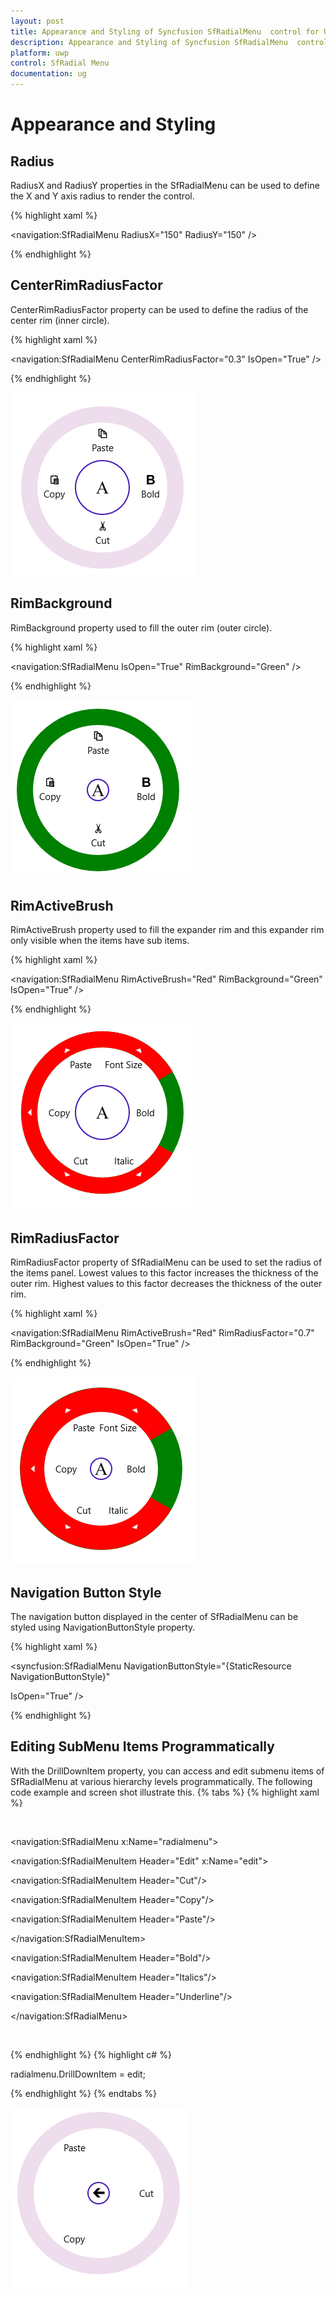```yaml
---
layout: post
title: Appearance and Styling of Syncfusion SfRadialMenu  control for UWP
description: Appearance and Styling of Syncfusion SfRadialMenu  control for UWP 
platform: uwp
control: SfRadial Menu 
documentation: ug
---
```


# Appearance and Styling 

## Radius 

RadiusX and RadiusY properties in the SfRadialMenu can be used to define the X and Y axis radius to render the control. 

{% highlight xaml %}



<navigation:SfRadialMenu RadiusX="150" RadiusY="150" />

{% endhighlight %}

## CenterRimRadiusFactor

CenterRimRadiusFactor property can be used to define the radius of the center rim (inner circle). 

{% highlight xaml %}



<navigation:SfRadialMenu   CenterRimRadiusFactor="0.3" IsOpen="True" />

{% endhighlight %}

![](Appearance-and-Styling_images/Appearance-and-Styling_img1.png)

## RimBackground

RimBackground property used to fill the outer rim (outer circle).

{% highlight xaml %}

<navigation:SfRadialMenu IsOpen="True" RimBackground="Green" />

{% endhighlight %}


![](Appearance-and-Styling_images/Appearance-and-Styling_img2.png)


## RimActiveBrush

RimActiveBrush property used to fill the expander rim and this expander rim only visible when the items have sub items.   

{% highlight xaml %}

<navigation:SfRadialMenu RimActiveBrush="Red" RimBackground="Green" IsOpen="True" />

{% endhighlight %}


![](Appearance-and-Styling_images/Appearance-and-Styling_img3.png)



## RimRadiusFactor

RimRadiusFactor property of SfRadialMenu can be used to set the radius of the items panel. Lowest values to this factor increases the thickness of the outer rim. Highest values to this factor decreases the thickness of the outer rim. 

{% highlight xaml %}

<navigation:SfRadialMenu RimActiveBrush="Red" RimRadiusFactor="0.7" RimBackground="Green"   IsOpen="True" />

{% endhighlight %}


![](Appearance-and-Styling_images/Appearance-and-Styling_img5.png)


## Navigation Button Style

The navigation button displayed in the center of SfRadialMenu can be styled using NavigationButtonStyle property. 

{% highlight xaml %}

<syncfusion:SfRadialMenu NavigationButtonStyle="{StaticResource NavigationButtonStyle}"

IsOpen="True" />

{% endhighlight %}


## Editing SubMenu Items Programmatically

With the DrillDownItem property, you can access and edit submenu items of SfRadialMenu at various hierarchy levels programmatically. The following code example and screen shot illustrate this.
{% tabs %}
{% highlight xaml %}

<Page xmlns:navigation="using:Syncfusion.UI.Xaml.Controls.Navigation">

     <Grid Background="{StaticResource ApplicationPageBackgroundThemeBrush}">

<navigation:SfRadialMenu  x:Name="radialmenu">

<navigation:SfRadialMenuItem Header="Edit" x:Name="edit">

<navigation:SfRadialMenuItem Header="Cut"/>

<navigation:SfRadialMenuItem Header="Copy"/>

<navigation:SfRadialMenuItem Header="Paste"/>

</navigation:SfRadialMenuItem>

<navigation:SfRadialMenuItem Header="Bold"/>

<navigation:SfRadialMenuItem Header="Italics"/>

<navigation:SfRadialMenuItem Header="Underline"/>

</navigation:SfRadialMenu>

     </Grid>

</Page>

{% endhighlight %}
{% highlight c# %}

radialmenu.DrillDownItem = edit;

{% endhighlight %}
{% endtabs %}

![](Appearance-and-Styling_images/Appearance-and-Styling_img6.png)




